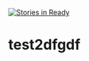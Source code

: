 [![Stories in Ready](https://badge.waffle.io/nbali/test2.png?label=ready&title=Ready)](https://waffle.io/nbali/test2)
# test2dfgdf

